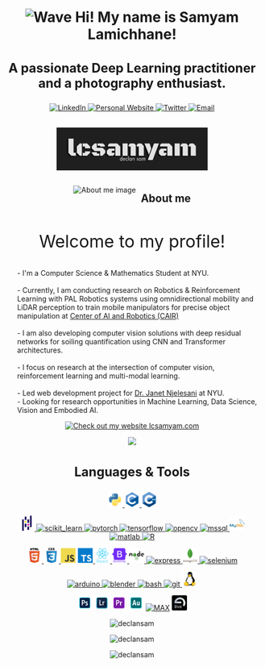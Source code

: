 <!-- Header -->
<br> <br>
<h1 align="center"><img src="https://user-images.githubusercontent.com/18350557/176309783-0785949b-9127-417c-8b55-ab5a4333674e.gif" alt="Wave" width="30"> Hi! My name is Samyam Lamichhane!</h1>
<h3 align="center" style = "font-size: 25px;">A passionate Deep Learning practitioner and a photography enthusiast.</h3>


<!-- Socials -->
<p align="center">
  <a href="https://www.linkedin.com/in/samyam-lamichhane/" target="_blank">
    <img src="https://img.shields.io/badge/LinkedIn-0077B5?style=for-the-badge&logo=linkedin&logoColor=white" alt="LinkedIn" />
  </a>
  <a href="https://lcsamyam.com" target="_blank">
    <img src="https://img.shields.io/badge/Website-00C853?style=for-the-badge&logo=internetexplorer&logoColor=white" alt="Personal Website" />
  </a>
  <a href="https://twitter.com/sam_declan" target="_blank">
    <img src="https://img.shields.io/badge/Twitter-1DA1F2?style=for-the-badge&logo=twitter&logoColor=white" alt="Twitter" />
  </a>
  <a href="mailto:slamichhane@nyu.edu">
    <img src="https://img.shields.io/badge/Email-D14836?style=for-the-badge&logo=gmail&logoColor=white" alt="Email" />
  </a>
</p>

<!-- Image -->
<br>
<div align = "center">
  <a href="https://lcsamyam.com" target="_blank" rel="noopener noreferrer">
    <img src="./assets/lcsamyam.png" alt="Samyam's Image" width = "300">
  </a>
</div>



<!-- About Me -->
<br>
<div class="center" style = "display: flex; justify-content: center;" align = "center">
  <div class="image-container" style = "display: inline-block; vertical-align: middle;">
    <picture>
      <img src="https://media.giphy.com/media/qgQUggAC3Pfv687qPC/giphy.gif" width="80px" alt="About me image" style = "margin-top: 10px">
    </picture>
  </div>
  <h2 style = "margin-left: 10px; margin-top:23px">About me</h2>
</div>


<div class="badge-container welcome-text" style = "margin: 0 10px;">
  <p align="center" style = "font-size: 34px">Welcome to my profile!</p>
</div>

<div class = "aboutme" style = "text-align: left; list-style: none;">
  <ul>
    - I'm a Computer Science & Mathematics Student at NYU.  <br>
    <br>
    - Currently, I am conducting research on Robotics & Reinforcement Learning with PAL Robotics systems using omnidirectional mobility and LiDAR perception to train mobile manipulators for precise object manipulation at <a href="https://nyuad.nyu.edu/en/research/faculty-labs-and-projects/center-for-artificial-intelligence-and-robotics.html" target="_blank"> Center of AI and Robotics (CAIR) </a> <br>
    <br>
    - I am also developing computer vision solutions with deep residual networks for soiling quantification using CNN and Transformer architectures. <br>
    <br>
    - I focus on research at the intersection of computer vision, reinforcement learning and multi-modal learning. <br>
    <br>
    - Led web development project for <a href="https://janetnjelesani.com/" target="_blank">Dr. Janet Njelesani</a> at NYU. <br>
     - Looking for research opportunities in Machine Learning, Data Science, Vision and Embodied AI. <br>
  </ul>
</div>

<!-- Call to action for website -->
<p align="center">
  <a href="https://lcsamyam.com" target="_blank" rel="noopener noreferrer">
    <img src="https://readme-typing-svg.herokuapp.com?font=Fira+Code&size=24&duration=3000&pause=1000&color=2ECC71&center=true&vCenter=true&random=false&width=500&height=60&lines=Check+out+my+website+lcsamyam.com" alt="Check out my website lcsamyam.com" />
  </a>
</p>


 <div align="center"><img src="https://user-images.githubusercontent.com/73097560/115834477-dbab4500-a447-11eb-908a-139a6edaec5c.gif"></div>
<h3 align="center" style = "font-size: 25px;"> Languages & Tools</h3>


<!-- Tools -->
<div class = "badge-container" align = "center"  style = "margin: 0 10px;">
<p align="left"> 
</p>
<a href="https://www.python.org" target="_blank" rel="noreferrer"> <img src="https://raw.githubusercontent.com/devicons/devicon/master/icons/python/python-original.svg" alt="python" width="30" height="30"/> </a> 
<a href="https://www.cprogramming.com/" target="_blank" rel="noreferrer"> <img src="https://raw.githubusercontent.com/devicons/devicon/master/icons/c/c-original.svg" alt="c" width="30" height="30"/> </a> 
<a href="https://www.w3schools.com/cpp/" target="_blank" rel="noreferrer"> <img src="https://raw.githubusercontent.com/devicons/devicon/master/icons/cplusplus/cplusplus-original.svg" alt="cplusplus" width="30" eight="30"/></a> 


<a href="https://pandas.pydata.org/" target="_blank" rel="noreferrer"> <img src="https://raw.githubusercontent.com/devicons/devicon/2ae2a900d2f041da66e950e4d48052658d850630/icons/pandas/pandas-original.svg" alt="pandas" width="30" height="30"/> </a> 
<a href="https://scikit-learn.org/" target="_blank" rel="noreferrer"> <img src="https://upload.wikimedia.org/wikipedia/commons/0/05/Scikit_learn_logo_small.svg" alt="scikit_learn" width="30" height="30"/> </a> 
<a href="https://pytorch.org/" target="_blank" rel="noreferrer"> <img src="https://www.vectorlogo.zone/logos/pytorch/pytorch-icon.svg" alt="pytorch" width="30" height="30"/> </a> 
<a href="https://www.tensorflow.org" target="_blank" rel="noreferrer"> <img src="https://www.vectorlogo.zone/logos/tensorflow/tensorflow-icon.svg" alt="tensorflow" width="30" height="30"/> </a> 
<a href="https://opencv.org/" target="_blank" rel="noreferrer"> <img src="https://www.vectorlogo.zone/logos/opencv/opencv-icon.svg" alt="opencv" width="30" height="30"/> </a> 
<a href="https://www.microsoft.com/en-us/sql-server" target="_blank" rel="noreferrer"> <img src="https://www.svgrepo.com/show/303229/microsoft-sql-server-logo.svg" alt="mssql" width="30" height="30"/> </a> 
<a href="https://www.mysql.com/" target="_blank" rel="noreferrer"> <img src="https://raw.githubusercontent.com/devicons/devicon/master/icons/mysql/mysql-original-wordmark.svg" alt="mysql" width="30" height="30"/> </a>
<a href="https://www.mathworks.com/" target="_blank" rel="noreferrer"> <img src="https://upload.wikimedia.org/wikipedia/commons/2/21/Matlab_Logo.png" alt="matlab" width="30" height="30"/> </a> 
<a href="https://www.r-project.org/" target="_blank" rel="noreferrer"> <img src="https://www.r-project.org/logo/Rlogo.png" alt="R" width="30" height="30"/> </a>


<a href="https://www.w3.org/html/" target="_blank" rel="noreferrer"> <img src="https://raw.githubusercontent.com/devicons/devicon/master/icons/html5/html5-original-wordmark.svg" alt="html5" width="30" height="30"/> </a> 
<a href="https://www.w3schools.com/css/" target="_blank" rel="noreferrer"> <img src="https://raw.githubusercontent.com/devicons/devicon/master/icons/css3/css3-original-wordmark.svg" alt="css3" width="30" height="30"/> </a> 
<a href="https://developer.mozilla.org/en-US/docs/Web/JavaScript" target="_blank" rel="noreferrer"> <img src="https://raw.githubusercontent.com/devicons/devicon/master/icons/javascript/javascript-original.svg" alt="javascript" width="30" height="30"></a> 
<a href="https://www.typescriptlang.org/" target="_blank" rel="noreferrer"> <img src="https://raw.githubusercontent.com/devicons/devicon/master/icons/typescript/typescript-original.svg" alt="typescript" width="30" height="30"/> </a> 
<a href="https://reactjs.org/" target="_blank" rel="noreferrer"> <img src="https://raw.githubusercontent.com/devicons/devicon/master/icons/react/react-original-wordmark.svg" alt="react" width="30" height="30"/> </a> 
<a href="https://getbootstrap.com" target="_blank" rel="noreferrer"> <img src="https://raw.githubusercontent.com/devicons/devicon/master/icons/bootstrap/bootstrap-plain-wordmark.svg" alt="bootstrap" width="30" height="30"/> </a> 
<a href="https://nodejs.org" target="_blank" rel="noreferrer"> <img src="https://raw.githubusercontent.com/devicons/devicon/master/icons/nodejs/nodejs-original-wordmark.svg" alt="nodejs" width="30" height="30"/> </a> 
<a href="https://expressjs.com" target="_blank" rel="noreferrer"> <img src="https://images.seeklogo.com/logo-png/33/1/express-js-logo-png_seeklogo-339850.png" alt="express" width="30" height="30"/> </a> 
<a href="https://www.mongodb.com/" target="_blank" rel="noreferrer"> <img src="https://raw.githubusercontent.com/devicons/devicon/master/icons/mongodb/mongodb-original-wordmark.svg" alt="mongodb" width="30" height="30"/> </a> 
<a href="https://www.selenium.dev" target="_blank" rel="noreferrer"> <img src="https://raw.githubusercontent.com/detain/svg-logos/780f25886640cef088af994181646db2f6b1a3f8/svg/selenium-logo.svg" alt="selenium" width="30" height="30"/> </a> 

<a href="https://www.arduino.cc/" target="_blank" rel="noreferrer"> <img src="https://cdn.worldvectorlogo.com/logos/arduino-1.svg" alt="arduino" width="30" height="30"/> </a> 
<a href="https://www.blender.org/" target="_blank" rel="noreferrer"> <img src="https://download.blender.org/branding/community/blender_community_badge_white.svg" alt="blender" width="30" height="30"/> </a> 
<a href="https://www.gnu.org/software/bash/" target="_blank" rel="noreferrer"> <img src="https://www.svgrepo.com/show/353478/bash-icon.svg" alt="bash" width="30" height="30"/> </a> 
<a href="https://git-scm.com/" target="_blank" rel="noreferrer"> <img src="https://www.vectorlogo.zone/logos/git-scm/git-scm-icon.svg" alt="git" width="30" height="30"/> </a> 
<a href="https://www.linux.org/" target="_blank" rel="noreferrer"> <img src="https://raw.githubusercontent.com/devicons/devicon/master/icons/linux/linux-original.svg" alt="linux" width="30" height="30"/> </a> 



<a href="https://www.adobe.com/products/photoshop.html" target="_blank" rel="noreferrer"> <img src="./assets/photoshop.png" alt="Photoshop" width="30" height="30"/></a>
<a href="https://www.adobe.com/products/lightroom-classic.html" target="_blank" rel="noreferrer"> <img src="./assets/lightroom.png" alt="Lightroom" width="30" height="30"/></a>
<a href="https://www.adobe.com/products/premiere.html" target="_blank" rel="noreferrer"> <img src="./assets/premiere_pro.png" alt="Premiere Pro" width="30" height="30"/></a>
<a href="https://www.adobe.com/products/audition.html" target="_blank" rel="noreferrer"> <img src="./assets/audition.png" alt="Audition" width="30" height="30"/></a>
<a href="https://cycling74.com/products/max" target="_blank" rel="noreferrer"> <img src="https://upload.wikimedia.org/wikipedia/commons/9/93/Logo_Max_8_software.jpg?20200224073444" alt="MAX" width="26" height="26"/></a>
<a href="https://www.ableton.com/live/" target="_blank" rel="noreferrer"> <img src="./assets/ableton-live.png" alt="Ableton Live" width="30" height="30"/></a>

</div>



<!-- Stats -->
<div style="text-align: center;" align = "center">
  <p><img src="https://github-readme-stats.vercel.app/api/top-langs?username=declansam&show_icons=true&locale=en&layout=compact" alt="declansam" /></p>
  <p><img src="https://github-readme-streak-stats.herokuapp.com/?user=declansam&" alt="declansam" /></p>
  <p><img src="https://sjb-github-readme-stats.vercel.app/api?username=declansam&show_icons=true&count_private=true" alt="declansam" /></p>
</div>
<!-- <img src="https://i.gifer.com/7gRx.gif" width="480px" alt="About me image"> -->
